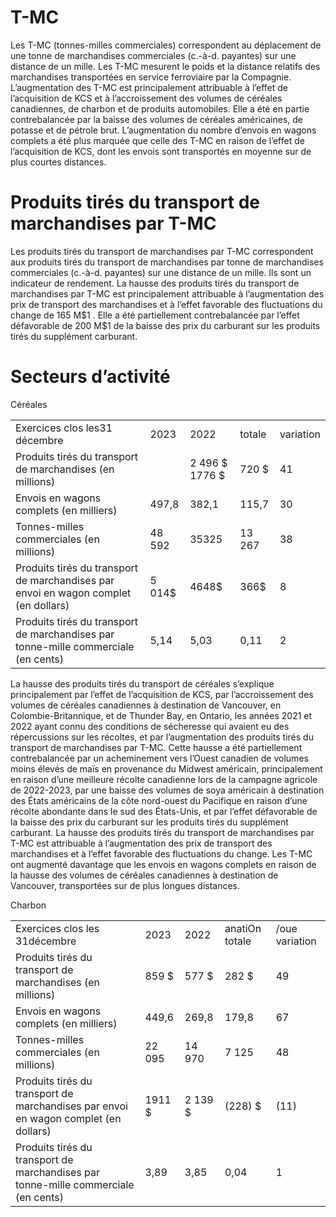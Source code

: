 # T-MC  

Les T-MC (tonnes-milles commerciales) correspondent au déplacement de une tonne de marchandises commerciales (c.-à-d. payantes) sur une distance de un mille. Les T-MC mesurent le poids et la distance relatifs des marchandises transportées en service ferroviaire par la Compagnie. L’augmentation des T-MC est principalement attribuable à l’effet de l’acquisition de KCS et à l’accroissement des volumes de céréales canadiennes, de charbon et de produits automobiles. Elle a été en partie contrebalancée par la baisse des volumes de céréales américaines, de potasse et de pétrole brut. L’augmentation du nombre d’envois en wagons complets a été plus marquée que celle des T-MC en raison de l’effet de l’acquisition de KCS, dont les envois sont transportés en moyenne sur de plus courtes distances.  

# Produits tirés du transport de marchandises par T-MC  

Les produits tirés du transport de marchandises par T-MC correspondent aux produits tirés du transport de marchandises par tonne de marchandises commerciales (c.-à-d. payantes) sur une distance de un mille. Ils sont un indicateur de rendement. La hausse des produits tirés du transport de marchandises par T-MC est principalement attribuable à l’augmentation des prix de transport des marchandises et à l’effet favorable des fluctuations du change de $1 6 5 ~ \mathsf { M } \$ 1$ . Elle a été partiellement contrebalancée par l’effet défavorable de $2 0 0 ~ \mathsf { M } \$ 1$ de la baisse des prix du carburant sur les produits tirés du supplément carburant.  

# Secteurs d’activité  

Céréales   


<html><body><table><tr><td>Exercices clos les31 décembre</td><td>2023</td><td>2022</td><td>totale</td><td>variation</td></tr><tr><td>Produits tirés du transport de marchandises (en millions)</td><td></td><td>2 496 $ 1776 $</td><td>720 $</td><td>41</td></tr><tr><td>Envois en wagons complets (en milliers)</td><td>497,8</td><td>382,1</td><td>115,7</td><td>30</td></tr><tr><td>Tonnes-milles commerciales (en millions)</td><td>48 592</td><td>35325</td><td>13 267</td><td>38</td></tr><tr><td>Produits tirés du transport de marchandises par envoi en wagon complet (en dollars)</td><td>5 014$</td><td>4648$</td><td>366$</td><td>8</td></tr><tr><td> Produits tirés du transport de marchandises par tonne-mille commerciale (en cents)</td><td>5,14</td><td>5,03</td><td>0,11</td><td>2</td></tr></table></body></html>  

La hausse des produits tirés du transport de céréales s’explique principalement par l’effet de l’acquisition de KCS, par l’accroissement des volumes de céréales canadiennes à destination de Vancouver, en Colombie-Britannique, et de Thunder Bay, en Ontario, les années 2021 et 2022 ayant connu des conditions de sécheresse qui avaient eu des répercussions sur les récoltes, et par l’augmentation des produits tirés du transport de marchandises par T-MC. Cette hausse a été partiellement contrebalancée par un acheminement vers l’Ouest canadien de volumes moins élevés de maïs en provenance du Midwest américain, principalement en raison d’une meilleure récolte canadienne lors de la campagne agricole de 2022-2023, par une baisse des volumes de soya américain à destination des États américains de la côte nord-ouest du Pacifique en raison d’une récolte abondante dans le sud des États-Unis, et par l’effet défavorable de la baisse des prix du carburant sur les produits tirés du supplément carburant. La hausse des produits tirés du transport de marchandises par T-MC est attribuable à l’augmentation des prix de transport des marchandises et à l’effet favorable des fluctuations du change. Les T-MC ont augmenté davantage que les envois en wagons complets en raison de la hausse des volumes de céréales canadiennes à destination de Vancouver, transportées sur de plus longues distances.  

Charbon   


<html><body><table><tr><td>Exercices clos les 31décembre</td><td>2023</td><td>2022</td><td>anatiOn totale</td><td>/oue variation</td></tr><tr><td>Produits tirés du transport de marchandises (en millions)</td><td>859 $</td><td>577 $</td><td>282 $</td><td>49</td></tr><tr><td>Envois en wagons complets (en milliers)</td><td>449,6</td><td>269,8</td><td>179,8</td><td>67</td></tr><tr><td>Tonnes-milles commerciales (en millions)</td><td>22 095</td><td>14 970</td><td>7 125</td><td>48</td></tr><tr><td>Produits tirés du transport de marchandises par envoi en wagon complet (en dollars)</td><td>1911 $</td><td>2 139 $</td><td>(228) $</td><td>(11)</td></tr><tr><td> Produits tirés du transport de marchandises par tonne-mille commerciale (en cents)</td><td>3,89</td><td>3,85</td><td>0,04</td><td>1</td></tr></table></body></html>  